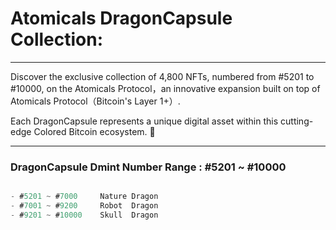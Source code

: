 # **Atomicals DragonCapsule Collection:** 

---

Discover the exclusive collection of 4,800 NFTs, numbered from #5201 to #10000, on the Atomicals Protocol，an innovative expansion built on top of Atomicals Protocol（Bitcoin's Layer 1+）.

Each DragonCapsule represents a unique digital asset within this cutting-edge Colored Bitcoin ecosystem. 🎉

---

### DragonCapsule Dmint Number Range : #5201 ~ #10000

```js 

- #5201 ~ #7000     Nature Dragon
- #7001 ~ #9200     Robot  Dragon
- #9201 ~ #10000    Skull  Dragon

```
